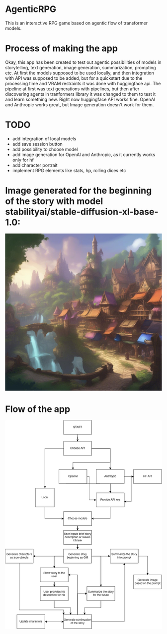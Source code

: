 # AgenticRPG
This is an interactive RPG game based on agentic flow of transformer models.


# Process of making the app
Okay, this app has been created to test out agentic possibilities of models in storytelling, text generation, image generation, summarization, prompting etc.
At first the models supposed to be used locally, and then integration with API was supposed to be added, but for a quickstart due to the processing time and VRAM restraints it was done with huggingface api.
The pipeline at first was text generations with pipelines, but then after discovering agents in tranformers library it was changed to them to test it and learn something new.
Right now huggingface API works fine. OpenAI and Anthropic works great, but Image generation doesn't work for them.
# TODO
- add integration of local models 
- add save session button
- add possibility to choose model
- add image generation for OpenAI and Anthropic, as it currently works only for hf
- add character portrait
- implement RPG elements like stats, hp, rolling dices etc


# Image generated for the beginning of the story with model stabilityai/stable-diffusion-xl-base-1.0:
![alt text](helpers/RPG.png)

# Flow of the app
![alt text](helpers/Flow.drawio.png)
